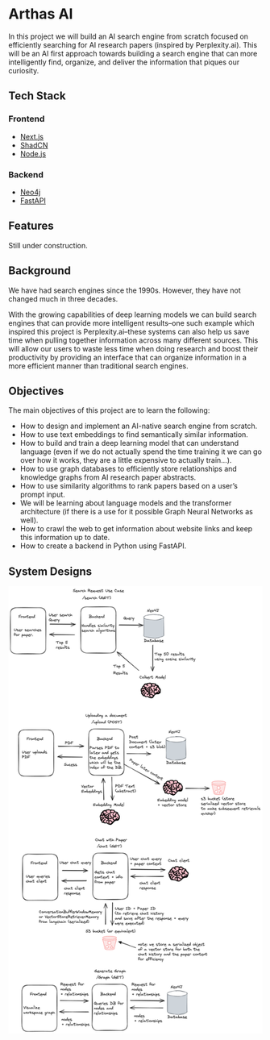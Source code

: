 # Arthas AI

In this project we will build an AI search engine from scratch focused on efficiently searching for AI research papers (inspired by Perplexity.ai). This will be an AI first approach towards building a search engine that can more intelligently find, organize, and deliver the information that piques our curiosity.

## Tech Stack

### Frontend

- [Next.js](https://nextjs.org/)
- [ShadCN](https://ui.shadcn.com/)
- [Node.js](https://nodejs.org/en)

### Backend

- [Neo4j](https://neo4j.com/)
- [FastAPI](https://fastapi.tiangolo.com/)

## Features

Still under construction.

## Background

We have had search engines since the 1990s. However, they have not changed much in three decades.

With the growing capabilities of deep learning models we can build search engines that can provide more intelligent results–one such example which inspired this project is Perplexity.ai–these systems can also help us save time when pulling together information across many different sources. This will allow our users to waste less time when doing research and boost their productivity by providing an interface that can organize information in a more efficient manner than traditional search engines.

## Objectives

The main objectives of this project are to learn the following:

- How to design and implement an AI-native search engine from scratch.
- How to use text embeddings to find semantically similar information.
- How to build and train a deep learning model that can understand language (even if we do not actually spend the time training it we can go over how it works, they are a little expensive to actually train…).
- How to use graph databases to efficiently store relationships and knowledge graphs from AI research paper abstracts.
- How to use similarity algorithms to rank papers based on a user’s prompt input.
- We will be learning about language models and the transformer architecture (if there is a use for it possible Graph Neural Networks as well).
- How to crawl the web to get information about website links and keep this information up to date.
- How to create a backend in Python using FastAPI.

## System Designs
![image info](./Arthas_AI_Diagrams.png)

